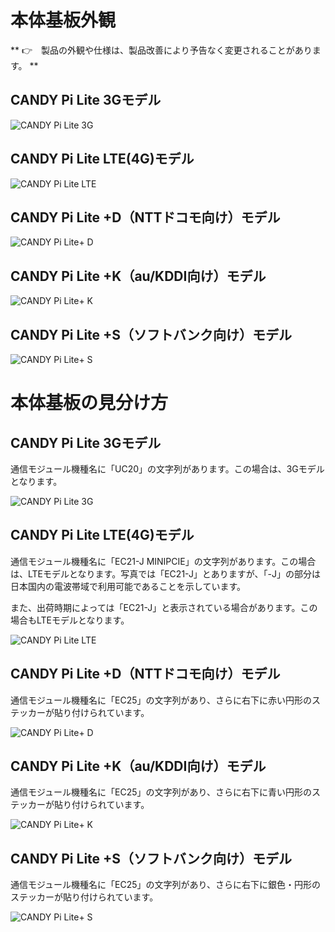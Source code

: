 <!-- toc -->

# 本体基板外観

** 👉　製品の外観や仕様は、製品改善により予告なく変更されることがあります。 **

## CANDY Pi Lite 3Gモデル

![CANDY Pi Lite 3G](/assets/CANDY_Pi_Lite_3G_w500.png)

## CANDY Pi Lite LTE(4G)モデル

![CANDY Pi Lite LTE](/assets/CANDY_Pi_Lite_LTE_w500.png)

## CANDY Pi Lite +D（NTTドコモ向け）モデル

![CANDY Pi Lite+ D](/assets/PlusD_w500.png)

## CANDY Pi Lite +K（au/KDDI向け）モデル

![CANDY Pi Lite+ K](/assets/PlusK_w500.png)

## CANDY Pi Lite +S（ソフトバンク向け）モデル

![CANDY Pi Lite+ S](/assets/PlusS_w500.png)

# 本体基板の見分け方

## CANDY Pi Lite 3Gモデル

通信モジュール機種名に「UC20」の文字列があります。この場合は、3Gモデルとなります。

![CANDY Pi Lite 3G](/assets/CANDY_Pi_Lite_3G_appearance.png)

## CANDY Pi Lite LTE(4G)モデル

通信モジュール機種名に「EC21-J MINIPCIE」の文字列があります。この場合は、LTEモデルとなります。写真では「EC21-J」とありますが、「-J」の部分は日本国内の電波帯域で利用可能であることを示しています。

また、出荷時期によっては「EC21-J」と表示されている場合があります。この場合もLTEモデルとなります。

![CANDY Pi Lite LTE](/assets/CANDY_Pi_Lite_LTE_appearance.png)

## CANDY Pi Lite +D（NTTドコモ向け）モデル

通信モジュール機種名に「EC25」の文字列があり、さらに右下に赤い円形のステッカーが貼り付けられています。

![CANDY Pi Lite+ D](/assets/PlusD_appearance.png)

## CANDY Pi Lite +K（au/KDDI向け）モデル

通信モジュール機種名に「EC25」の文字列があり、さらに右下に青い円形のステッカーが貼り付けられています。

![CANDY Pi Lite+ K](/assets/PlusK_appearance.png)

## CANDY Pi Lite +S（ソフトバンク向け）モデル

通信モジュール機種名に「EC25」の文字列があり、さらに右下に銀色・円形のステッカーが貼り付けられています。

![CANDY Pi Lite+ S](/assets/PlusS_appearance.png)

